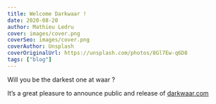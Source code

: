 ```yaml
---
title: Welcome Darkwaar !
date: 2020-08-20
author: Mathieu Ledru
cover: images/cover.png
coverSeo: images/cover.png
coverAuthor: Unsplash
coverOriginalUrl: https://unsplash.com/photos/8Gl7Ew-q6D8
tags: ["blog"]
---
```


Will you be the darkest one at waar ?

It’s a great pleasure to announce public and release of [darkwaar.com](https://darkwaar.com)
